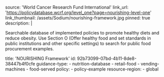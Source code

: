 source: 'World Cancer Research Fund International'
link_url: 'https://policydatabase.wcrf.org/level_one?page=nourishing-level-one'
link_thumbnail: /assets/Sodium/nourishing-framework.jpg
pinned: true
description: |
  <p>Searchable database of implemented policies to promote healthy diets and reduce obesity. Use Section O (Offer healthy food and set standards in public institutions and other specific settings) to search for public food procurement examples.
  </p>
title: 'NOURISHING Framework'
id: 92b73099-07bd-4b11-8de8-38447b4f0cfe
guidance-type:
  - nutrition-database
  - retail-food
  - vending-machines
  - food-served
policy:
  - policy-example
resource-region:
  - global
